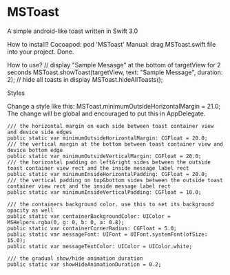 # MSToast
A simple android-like toast written in Swift 3.0

How to install?
Cocoapod: pod 'MSToast'
Manual: drag MSToast.swift file into your project. Done.

How to use?
// display "Sample Mesasge" at the bottom of targetView for 2 seconds
MSToast.showToast(targetView, text: "Sample Message", duration: 2); 
//  hide all toasts in display
MSToast.hideAllToasts(); 

Styles

Change a style like this: 
    MSToast.minimumOutsideHorizontalMargin = 21.0;
The change will be global and encouraged to put this in AppDelegate.

    /// the horizontal margin on each side between toast container view and device side edges
    public static var minimumOutsideHorizontalMargin: CGFloat = 20.0;
    /// the vertical margin at the bottom between toast container view and device bottom edge
    public static var minimumOutsideVerticalMargin: CGFloat = 20.0;
    /// the horizontal padding on left&right sides between the outside toast container view rect and the inside message label rect
    public static var minimumInsideHorizontalPadding: CGFloat = 20.0;
    /// the vertical padding on top&bottom sides between the outside toast container view rect and the inside message label rect
    public static var minimumInsideVerticalPadding: CGFloat = 10.0;
    
    /// the containers background color. use this to set its background opacity as well
    public static var containerBackgroundColor: UIColor = MSHelpers.rgba(0, g: 0, b: 0, a: 0.8);
    public static var containerCornerRadius: CGFloat = 5.0;
    public static var messageFont: UIFont = UIFont.systemFont(ofSize: 15.0);
    public static var messageTextColor: UIColor = UIColor.white;
    
    /// the gradual show/hide animation duration
    public static var showHideAnimationDuration = 0.2;


